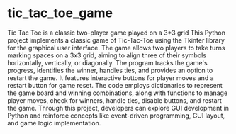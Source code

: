# tic_tac_toe_game
Tic Tac Toe is a classic two-player game played on a 3*3 grid
This Python project implements a classic game of Tic-Tac-Toe using the Tkinter library for the graphical user interface. The game allows two players to take turns marking spaces on a 3x3 grid, aiming to align three of their symbols horizontally, vertically, or diagonally. The program tracks the game's progress, identifies the winner, handles ties, and provides an option to restart the game. It features interactive buttons for player moves and a restart button for game reset. The code employs dictionaries to represent the game board and winning combinations, along with functions to manage player moves, check for winners, handle ties, disable buttons, and restart the game. Through this project, developers can explore GUI development in Python and reinforce concepts like event-driven programming, GUI layout, and game logic implementation.
